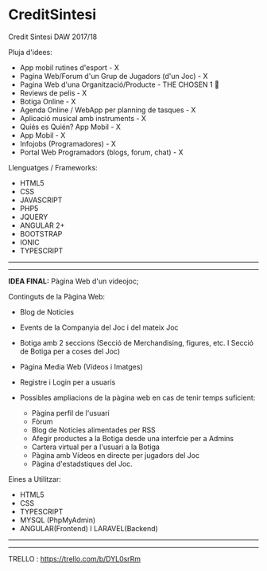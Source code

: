 # CreditSintesi
Credit Sintesi DAW 2017/18


Pluja d'idees:

  - App mobil rutines d'esport - X
  - Pagina Web/Forum d'un Grup de Jugadors (d'un Joc) - X
  - Pagina Web d'una Organització/Producte - THE CHOSEN 1 💪
  - Reviews de pelis - X
  - Botiga Online - X
  - Agenda Online / WebApp per planning de tasques - X
  - Aplicació musical amb instruments - X
  - Quiés es Quién? App Mobil - X
  - App Mobil - X
  - Infojobs (Programadores) - X
  - Portal Web Programadors (blogs, forum, chat) - X
  
Llenguatges / Frameworks:
  - HTML5
  - CSS
  - JAVASCRIPT
  - PHP5
  - JQUERY
  - ANGULAR 2+
  - BOOTSTRAP
  - IONIC
  - TYPESCRIPT



-------------------------------------------
-------------------------------------------



<b>IDEA FINAL:</b> Pàgina Web d'un videojoc;

Continguts de la Pàgina Web:

  - Blog de Noticies
  - Events de la Companyia del Joc i del mateix Joc
  - Botiga amb 2 seccions (Secció de Merchandising, figures, etc. I Secció de Botiga per a coses del Joc)
  - Pàgina Media Web (Vídeos i Imatges)
  - Registre i Login per a usuaris
  
  - Possibles ampliacions de la pàgina web en cas de tenir temps suficient:
    - Pàgina perfil de l'usuari
    - Fòrum
    - Blog de Noticies alimentades per RSS
    - Afegir productes a la Botiga desde una interfcie per a Admins
    - Cartera virtual per a l'usuari a la Botiga
    - Pàgina amb Vídeos en directe per jugadors del Joc
    - Pàgina d'estadstiques del Joc.


Eines a Utilitzar:
  
  - HTML5
  - CSS
  - TYPESCRIPT
  - MYSQL (PhpMyAdmin)
  - ANGULAR(Frontend) I LARAVEL(Backend)

-------------------------------------------
-------------------------------------------

TRELLO : https://trello.com/b/DYL0srRm
